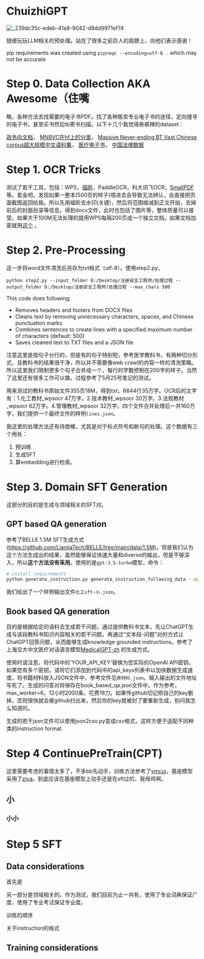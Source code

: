 # ChuizhiGPT

![_239dc35c-edeb-41a8-9042-d8dd9971ef74](https://github.com/nuoma/LLM-playground/assets/9259412/a9de8665-bd8e-4bca-bb5c-e4324c213ef7)

随便玩玩LLM相关的预处理。站在了很多之前巨人的肩膀上，向他们表示感谢！

pip requirements was created using `pipreqs --encoding=utf-8 .` which may not be accurate

# Step 0. Data Collection AKA Awesome（住嘴

略，各种方法去找需要的电子书PDF。找了各种贩卖专业电子书的途径，定向搜寻的电子书，甚至买书然后tb寄书扫描。以下十几个我觉得泰裤辣的dataset：

[政务向文档](抖音笔尖耕耘)，
[MNBVC在hf上的分类](https://huggingface.co/datasets/liwu/MNBVC/viewer/gov_report/train?row=0)，
[Massive Never-ending BT Vast Chinese corpus超大规模中文语料集](https://mnbvc.253874.net/)，
[医疗电子书](https://github.com/jind11/MedQA/tree/master)，
[中国法律数据](https://github.com/pengxiao-song/awesome-chinese-legal-resources)

# Step 1. OCR Tricks

测试了若干工具，包括：WPS，[福昕](www.pdf365.cn)，PaddleOCR，科大讯飞OCR，[SmallPDF](https://smallpdf.com/cn/unlock-pdf)等。氪金吧。发现如果一整本(500页的样子)喂进去会导致无法辨认，会直接把页面截图返回给我。所以先用福昕去水印(关键)，然后将范围缩减到正文开始，去掉前后的封面目录等信息。得到docx文件，此时也包括了图片等，整体质量可以接受。如果大于100M无法处理的就用WPS每隔200页成一个独立文档。如果文档加密就用[这个](https://smallpdf.com/cn/unlock-pdf) 。



# Step 2. Pre-Processing

这一步将word文件清洗后另存为txt格式（utf-8）。使用step2.py。

```
python step2.py --input_folder D:/Desktop/注册安全工程师/处理过程 --output_folder D:/Desktop/注册安全工程师/处理过程 --max_chars 500
```
This code does following:
- Removes headers and footers from DOCX files
- Cleans text by removing unnecessary characters, spaces, and Chinese punctuation marks
- Combines sentences to create lines with a specified maximum number of characters (default: 500)
- Saves cleaned text to TXT files and a JSON file

注意这里是按句子分行的，但是有的句子特别短，参考医学教科书，有两种切分形式，且教科书的结果很干净，所以并不需要像web crawl的内容一样的清洗策略。所以这里我们限制使多个句子合并成一个，每行的字数控制在200字的样子。当然了这里还有很多工作可以做。过程参考了5月25号笔记的测试。

用来测试的教科书原始文件355页18M，得到txt，6844行35万字。OCR后的文字有：1.化工教材_wpsocr 47万字。2.技术教材_wpsocr 30万字。3.法规教材_wpsocr 62万字。4.管理教材_wpsocr 32万字。四个文件合并处理后一共160万字，我们提供一个最终文件的样例`lines.json`。


我这里的处理方法还有待商榷，尤其是对于标点符号和断句的处理。这个数据有三个用处：
1. 预训练
2. 生成SFT
3. 算embedding进行检索。




# Step 3. Domain SFT Generation

这部分的目的是生成与领域相关的SFT对。

## GPT based QA generation

参考了BELLE 1.5M SFT生成方式(https://github.com/LianjiaTech/BELLE/tree/main/data/1.5M)。但是我们认为这个方法生成出的结果，虽然能够保证快速大量和diverse的输出，但是不够深入，所以**这个方法没有采用**。使用的是`gpt-3.5-turbo`模型，命令：

```bash
# install requirements
python generate_instruction.py generate_instruction_following_data --api=chat --model_name=gpt-3.5-turbo --num_instructions_to_generate 10000
```

我们给出了一个样例输出文件`化工sft-小.json`。

## Book based QA generation
目的是根据给定的语料去生成若干问题，通过提供教科书文本，先让ChatGPT生成与该段教科书知识内容相关的若干问题，再通过“文本段-问题”对的方式让ChatGPT回答问题，从而能够生成knowledge grounded instructions。参考了上海交大中文医疗对话语言模型[MedicalGPT-zh](https://github.com/MediaBrain-SJTU/MedicalGPT-zh)
的生成方式。

使用时请注意，将代码中的'YOUR_API_KEY'替换为您实际的OpenAI API密钥。如果您有多个密钥，请将它们添加到代码中的api_keys列表中以加快数据生成速度。将书籍材料放入JSON文件中，参考文件见`原材料.json`。输入输出的文件地址写死了。生成的问答对将保存在book_based_qa.json文件中。作为参考，max_worker=6，12小时2000条，花费18刀。如果传github切记把自己的key删掉，否则很快就会被github扫出来，然后你的key就被封了要重新生成，别问我怎么知道的。

生成的若干json文件可以使用json2csv.py变成csv格式，这样方便于适配不同种类的instruction format.

# Step 4 ContinuePreTrain(CPT) 

这里需要考虑的事情太多了，不多bb先动手，训练方法参考了[ymcui](https://github.com/ymcui/Chinese-LLaMA-Alpaca/wiki)，基座模型采用了[ziya](https://huggingface.co/IDEA-CCNL/Ziya-LLaMA-13B-v1)。到底应该在基座模型上动手还是在sft过的，我母鸡啊。

## 小
### 小小

# Step 5 SFT

## Data considerations

首先是

另一部分是领域相关的。作为测试，我们目前为止一共有，使用了专业词典保证广度，使用了专业考试保证专业度。

训练的顺序

关于instruction的格式

## Training considerations


